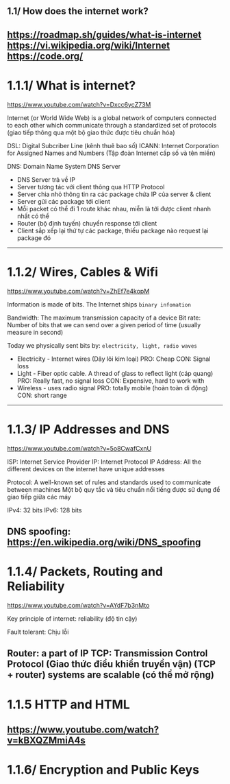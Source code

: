 ## 1.1/ How does the internet work?
https://roadmap.sh/guides/what-is-internet
https://vi.wikipedia.org/wiki/Internet
https://code.org/
---------------------------------------------

# 1.1.1/ What is internet?
https://www.youtube.com/watch?v=Dxcc6ycZ73M

Internet (or World Wide Web) is a global network of computers connected to each other which communicate through a standardized set of protocols (giao tiếp thông qua một bộ giao thức được tiêu chuẩn hóa)

DSL: Digital Subcriber Line (kênh thuê bao số)
ICANN:  Internet Corporation for Assigned Names and Numbers (Tập đoàn Internet cấp số và tên miền)

DNS: Domain Name System
DNS Server

+ DNS Server trả về IP
+ Server tương tác với client thông qua HTTP Protocol
+ Server chia nhỏ thông tin ra các package chứa IP của server & client
+ Server gửi các package tới client
+ Mỗi packet có thể đi 1 route khác nhau, miễn là tới được client nhanh nhất có thể
+ Router (bộ định tuyến) chuyển response tới client
+ Client sắp xếp lại thứ tự các package, thiếu package nào request lại package đó
---------------------------------------------

# 1.1.2/ Wires, Cables & Wifi
https://www.youtube.com/watch?v=ZhEf7e4kopM

Information is made of bits. The Internet ships `binary infomation`

Bandwidth: The maximum transmission capacity of a device
Bit rate: Number of bits that we can send over a given period of time (usually measure in second)

Today we physically sent bits by: `electricity, light, radio waves`

+ Electricity - Internet wires (Dây lõi kim loại)
	PRO: Cheap
	CON: Signal loss
+ Light - Fiber optic cable. A thread of glass to reflect light (cáp quang)
	PRO: Really fast, no signal loss
	CON: Expensive, hard to work with
+ Wireless - uses radio signal
	PRO: totally mobile (hoàn toàn di động)
	CON: short range
---------------------------------------------

# 1.1.3/ IP Addresses and DNS
https://www.youtube.com/watch?v=5o8CwafCxnU

ISP: Internet Service Provider
IP: Internet Protocol
IP Address: All the different devices on the internet have unique addresses

Protocol: A well-known set of rules and standards used to communicate between machines
	Một bộ quy tắc và tiêu chuẩn nổi tiếng được sử dụng để giao tiếp giữa các máy

IPv4: 32 bits
IPv6: 128 bits

DNS spoofing: https://en.wikipedia.org/wiki/DNS_spoofing
---------------------------------------------

# 1.1.4/ Packets, Routing and Reliability
https://www.youtube.com/watch?v=AYdF7b3nMto

Key principle of internet: reliability (độ tin cậy)

Fault tolerant: Chịu lỗi

Router: a part of IP
TCP: Transmission Control Protocol (Giao thức điều khiển truyền vận)
(TCP + router) systems are scalable (có thể mở rộng)
---------------------------------------------

# 1.1.5 HTTP and HTML
https://www.youtube.com/watch?v=kBXQZMmiA4s
---------------------------------------------

# 1.1.6/ Encryption and Public Keys
